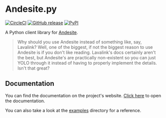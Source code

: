 # Andesite.py
[![CircleCI](https://circleci.com/gh/gieseladev/andesite.py.svg?style=svg)](https://circleci.com/gh/gieseladev/andesite.py)
[![GitHub release](https://img.shields.io/github/release/gieseladev/andesite.py.svg)](https://github.com/gieseladev/andesite.py/releases/latest)
[![PyPI](https://img.shields.io/pypi/v/andesite.py.svg)](https://pypi.org/project/andesite.py)

A Python client library for [Andesite](https://github.com/natanbc/andesite-node).

> Why should you use Andesite instead of something like, say, Lavalink?
> Well, one of the biggest, if not the biggest reason to use Andesite is if
> you don't like reading. Lavalink's docs certainly aren't the best, but Andesite's
> are practically non-existent so you can just YOLO through it instead of
> having to properly implement the details. Isn't that great?

## Documentation
You can find the documentation on the project's website.
[Click here](https://gieseladev.github.io/andesite.py/docs) to open the
documentation.

You can also take a look at the [examples](examples) directory
for a reference.